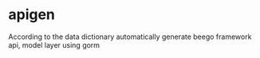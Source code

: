 # apigen
According to the data dictionary automatically generate beego framework api, model layer using gorm
